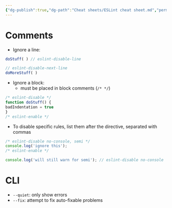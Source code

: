 ```yaml
---
{"dg-publish":true,"dg-path":"Cheat sheets/ESLint cheat sheet.md","permalink":"/cheat-sheets/es-lint-cheat-sheet/"}
---
```


# Comments

- Ignore a line:

```js
doStuff( ) // eslint-disable-line

// eslint-disable-next-line
doMoreStuff( )
```

- Ignore a block:
    - must be placed in block comments (`/* */`)

```js
/* eslint-disable */
function doStuff() {
badIndentation = true
}
/* eslint-enable */
```

- To disable specific rules, list them after the directive, separated with commas

```js
/* eslint-disable no-console, semi */
console.log('ignore this');
/* eslint-enable */

console.log('will still warn for semi'); // eslint-disable no-console
```

# CLI

- `--quiet`: only show errors
- `--fix`: attempt to fix auto-fixable problems
